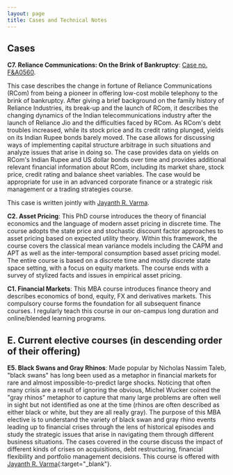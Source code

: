 ```yaml
---
layout: page
title: Cases and Technical Notes
---
```


## Cases

**C7. Reliance Communications: On the Brink of Bankruptcy**: [Case no.
F&A0560](https://cases.iima.ac.in/index.php/reliance-communications-on-the-brink-of-bankruptcy.html).  

This case describes the change in fortune of Reliance Communications (RCom) from
being a pioneer in offering low-cost mobile telephony to the brink of
bankruptcy. After giving a brief background on the family history of Reliance
Industries, its break-up and the launch of RCom, it describes the changing
dynamics of the Indian telecommunications industry after the launch of Reliance
Jio and the difficulties faced by RCom. As RCom's debt troubles increased, while
its stock price and its credit rating plunged, yields on its Indian Rupee bonds
barely moved. The case allows for discussing ways of implementing capital
structure arbitrage in such situations and analyze issues that arise in doing
so. The case provides data on yields on RCom's Indian Rupee and US dollar bonds
over time and provides additional relevant financial information about RCom,
including its market share, stock price, credit rating and balance sheet
variables. The case would be appropriate for use in an advanced corporate
finance or a strategic risk management or a trading strategies course.  

This case is written jointly with [Jayanth R. Varma](https://www.jrvarma.in/).

**C2. Asset Pricing**: This PhD course introduces the theory of financial
economics and the language of modern asset pricing in discrete time. The course
adopts the state price and stochastic discount factor approaches to asset
pricing based on expected utility theory. Within this framework, the course
covers the classical mean variance models including the CAPM and APT as well as
the inter-temporal consumption based asset pricing model. The entire course is
based on a discrete time and mostly discrete state space setting, with a focus
on equity markets. The course ends with a survey of stylized facts and issues in
empirical asset pricing.

**C1. Financial Markets**: This MBA course introduces finance theory and
describes economics of bond, equity, FX and derivatives markets. This compulsory
course forms the foundation for all subsequent finance courses. I regularly
teach this course in our on-campus long duration and online/blended learning
programs.

## E. Current elective courses (in descending order of their offering)

**E5. Black Swans and Gray Rhinos**: Made popular by Nicholas Nassim Taleb,
"black swans" has long been used as a metaphor in financial markets for rare and
almost impossible-to-predict large shocks. Noticing that often many crisis are a
result of ignoring the obvious, Michel Wucker coined the "gray rhinos" metaphor
to capture that many large problems are often well in sight but not identified
as one at the time (rhinos are often described as either black or white, but
they are all really gray). The purpose of this MBA elective is to understand the
variety of black swan and gray rhino events leading up to financial crises
through the lens of historical episodes and study the strategic issues that
arise in navigating them through different business situations. The cases
covered in the course discuss the impact of different kinds of crises on
acquisitions, debt restructuring, financial flexibility and portfolio management
decisions. This course is offered with [Jayanth
R. Varma](https://www.jrvarma.in/){:target="_blank"}.
